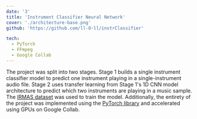 ```yaml
---
date: '3'
title: 'Instrument Classifier Neural Network'
cover: './architecture-base.png'
github: 'https://github.com/ll-O-ll/instrClassifier'

tech:
  - PyTorch
  - FFmpeg
  - Google Collab
---
```



The project was split into two stages. Stage 1 builds a single instrument classifier model to predict one instrument playing in a single-instrument audio file. Stage 2 uses transfer learning from Stage 1's 1D CNN model architecture to predict which two instruments are playing in a music sample. The [IRMAS dataset](https://www.upf.edu/web/mtg/irmas) was used to train the model. Additionally, the entirety of the project was implemented using the [PyTorch library](https://github.com/pytorch/pytorch) and accelerated using GPUs on Google Collab.